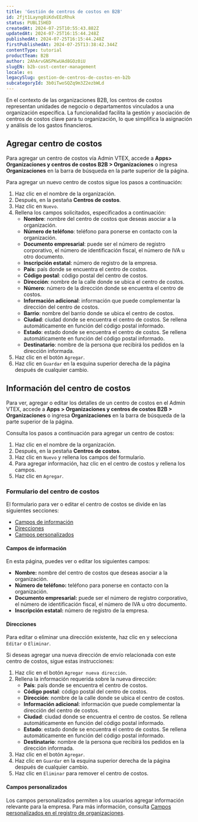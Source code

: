 ```yaml
---
title: 'Gestión de centros de costos en B2B'
id: 2fjt1Layng8iKdvEEzRhuk
status: PUBLISHED
createdAt: 2024-07-25T10:55:43.882Z
updatedAt: 2024-07-25T16:15:44.248Z
publishedAt: 2024-07-25T16:15:44.248Z
firstPublishedAt: 2024-07-25T13:38:42.344Z
contentType: tutorial
productTeam: B2B
author: 2AhArvGNSPKwUAd8GOz0iU
slugEN: b2b-cost-center-management
locale: es
legacySlug: gestion-de-centros-de-costos-en-b2b
subcategoryId: 3b0iTwoSQZq9m3Z2ezbWLd
---
```


En el contexto de las organizaciones B2B, los centros de costos representan unidades de negocio o departamentos vinculados a una organización específica. La funcionalidad facilita la gestión y asociación de centros de costos clave para tu organización, lo que simplifica la asignación y análisis de los gastos financieros.

## Agregar centro de costos
Para agregar un centro de costos vía Admin VTEX, accede a **Apps> Organizaciones y centros de costos B2B > Organizaciones** o ingresa **Organizaciones** en la barra de búsqueda en la parte superior de la página.

Para agregar un nuevo centro de costos sigue los pasos a continuación:

<ol>
  <li>Haz clic en el nombre de la organización.</li>
  <li>Después, en la pestaña <strong>Centros de costos</strong>.</li>
  <li>Haz clic en <code>Nuevo</code>.</li>
  <li>
    Rellena los campos solicitados, especificados a continuación:
    <ul>
      <li><strong>Nombre</strong>: nombre del centro de costos que deseas asociar a la organización.</li>
      <li><strong>Número de teléfono</strong>: teléfono para ponerse en contacto con la organización.</li>
      <li><strong>Documento empresarial</strong>: puede ser el número de registro corporativo, el número de identificación fiscal, el número de IVA u otro documento.</li>
      <li><strong>Inscripción estatal</strong>: número de registro de la empresa.</li>
      <li><strong>País</strong>: país donde se encuentra el centro de costos.</li>
      <li><strong>Código postal</strong>: código postal del centro de costos.</li>
      <li><strong>Dirección</strong>: nombre de la calle donde se ubica el centro de costos.</li>
      <li><strong>Número</strong>: número de la dirección donde se encuentra el centro de costos.</li>
      <li><strong>Información adicional</strong>: información que puede complementar la dirección del centro de costos.</li>
      <li><strong>Barrio</strong>: nombre del barrio donde se ubica el centro de costos.</li>
      <li><strong>Ciudad</strong>: ciudad donde se encuentra el centro de costos. Se rellena automáticamente en función del código postal informado.</li>
      <li><strong>Estado</strong>: estado donde se encuentra el centro de costos. Se rellena automáticamente en función del código postal informado.</li>
      <li><strong>Destinatario</strong>: nombre de la persona que recibirá los pedidos en la dirección informada.</li>
    </ul>
  </li>
  <li>Haz clic en el botón <code>Agregar</code>.</li>
  <li>Haz clic en <code>Guardar</code> en la esquina superior derecha de la página después de cualquier cambio.</li>
</ol>

## Información del centro de costos
Para ver, agregar o editar los detalles de un centro de costos en el Admin VTEX, accede a **Apps > Organizaciones y centros de costos B2B > Organizaciones** o ingresa **Organizaciones** en la barra de búsqueda de la parte superior de la página.

Consulta los pasos a continuación para agregar un centro de costos:

1. Haz clic en el nombre de la organización.
2. Después, en la pestaña **Centros de costos**.
3. Haz clic en `Nuevo` y rellena los campos del formulario.
4. Para agregar información, haz clic en el centro de costos y rellena los campos.
5. Haz clic en `Agregar`. 

### Formulario del centro de costos
El formulario para ver o editar el centro de costos se divide en las siguientes secciones:
- [Campos de información](#campos-de-información)
- [Direcciones](#direcciones)
- [Campos personalizados](#campos-personalizados)

#### Campos de información
En esta página, puedes ver o editar los siguientes campos:
- **Nombre:** nombre del centro de costos que deseas asociar a la organización.
- **Número de teléfono:** teléfono para ponerse en contacto con la organización.
- **Documento empresarial:**  puede ser el número de registro corporativo, el número de identificación fiscal, el número de IVA u otro documento.
- **Inscripción estatal:** número de registro de la empresa.

#### Direcciones
Para editar o eliminar una dirección existente, haz clic en <i class="fas fa-ellipsis-v" aria-hidden="true"></i> y selecciona `Editar` o `Eliminar`.

Si deseas agregar una nueva dirección de envío relacionada con este centro de costos, sigue estas instrucciones:

<ol>
  <li>Haz clic en el botón <code>Agregar nueva dirección</code>.</li>
  <li>
    Rellena la información requerida sobre la nueva dirección:
    <ul>
      <li><strong>País</strong>: país donde se encuentra el centro de costos.</li>
      <li><strong>Código postal</strong>: código postal del centro de costos.</li>
      <li><strong>Dirección</strong>: nombre de la calle donde se ubica el centro de costos.</li>
      <li><strong>Información adicional</strong>: información que puede complementar la dirección del centro de costos.</li>
      <li><strong>Ciudad</strong>: ciudad donde se encuentra el centro de costos. Se rellena automáticamente en función del código postal informado.</li>
      <li><strong>Estado</strong>: estado donde se encuentra el centro de costos. Se rellena automáticamente en función del código postal informado.</li>
      <li><strong>Destinatario</strong>: nombre de la persona que recibirá los pedidos en la dirección informada.</li>
    </ul>
  </li>
  <li>Haz clic en el botón <code>Agregar</code>.</li>
  <li>Haz clic en <code>Guardar</code> en la esquina superior derecha de la página después de cualquier cambio.</li>
  <li>Haz clic en <code>Eliminar</code> para remover el centro de costos.</li>
</ol>

#### Campos personalizados
Los campos personalizados permiten a los usuarios agregar información relevante para la empresa. Para más información, consulta [Campos personalizados en el registro  de organizaciones](/es/tutorial/campos-personalizados-no-cadastro-de-organizacao--2MqEVusOvcbqagNwOuHA7f).


